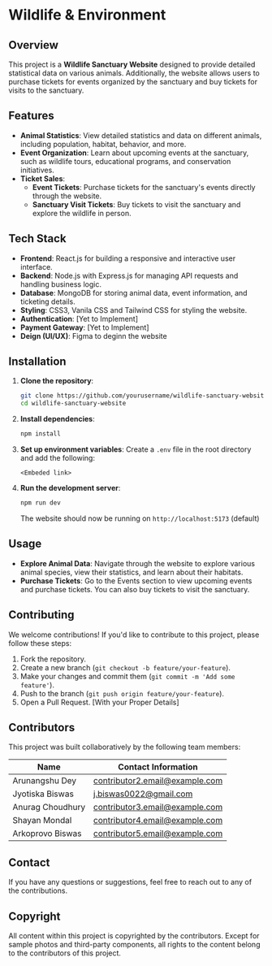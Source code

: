 # Wildlife & Environment 
## Overview

This project is a **Wildlife Sanctuary Website** designed to provide detailed statistical data on various animals. Additionally, the website allows users to purchase tickets for events organized by the sanctuary and buy tickets for visits to the sanctuary.

## Features

- **Animal Statistics**: View detailed statistics and data on different animals, including population, habitat, behavior, and more.
- **Event Organization**: Learn about upcoming events at the sanctuary, such as wildlife tours, educational programs, and conservation initiatives.
- **Ticket Sales**:
  - **Event Tickets**: Purchase tickets for the sanctuary's events directly through the website.
  - **Sanctuary Visit Tickets**: Buy tickets to visit the sanctuary and explore the wildlife in person.

## Tech Stack

- **Frontend**: React.js for building a responsive and interactive user interface.
- **Backend**: Node.js with Express.js for managing API requests and handling business logic.
- **Database**: MongoDB for storing animal data, event information, and ticketing details.
- **Styling**: CSS3, Vanila CSS and Tailwind CSS for styling the website.
- **Authentication**: [Yet to Implement] 
- **Payment Gateway**: [Yet to Implement]
- **Deign (UI/UX)**: Figma to deginn the website 

## Installation

1. **Clone the repository**:
   ```bash
   git clone https://github.com/yourusername/wildlife-sanctuary-website.git
   cd wildlife-sanctuary-website
   ```

2. **Install dependencies**:
   ```bash
   npm install
   ```

3. **Set up environment variables**:
   Create a `.env` file in the root directory and add the following:
   ```env
   <Embeded link>
   ```

4. **Run the development server**:
   ```bash
   npm run dev
   ```

   The website should now be running on `http://localhost:5173` (default)

## Usage

- **Explore Animal Data**: Navigate through the website to explore various animal species, view their statistics, and learn about their habitats.
- **Purchase Tickets**: Go to the Events section to view upcoming events and purchase tickets. You can also buy tickets to visit the sanctuary.

## Contributing

We welcome contributions! If you'd like to contribute to this project, please follow these steps:

1. Fork the repository.
2. Create a new branch (`git checkout -b feature/your-feature`).
3. Make your changes and commit them (`git commit -m 'Add some feature'`).
4. Push to the branch (`git push origin feature/your-feature`).
5. Open a Pull Request. [With your Proper Details]

## Contributors

This project was built collaboratively by the following team members:

| Name              | Contact Information                    |
|-------------------|----------------------------------------|
| Arunangshu Dey    | contributor2.email@example.com         |
| Jyotiska Biswas   | j.biswas0022@gmail.com                 |
| Anurag Choudhury  | contributor3.email@example.com         |
| Shayan Mondal     | contributor4.email@example.com         |
| Arkoprovo Biswas  | contributor5.email@example.com         |

## Contact

If you have any questions or suggestions, feel free to reach out to any of the contributions.

## Copyright

All content within this project is copyrighted by the contributors. Except for sample photos and third-party components, all rights to the content belong to the contributors of this project.
